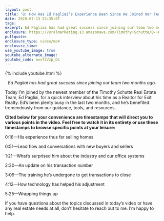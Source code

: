 ```yaml
---
layout: post
title: 'Q: How Has Ed Pagliai’s Experience Been Since He Joined Our Team?'
date: 2020-07-13 22:35:07
tags:
excerpt: Ed Pagliai has had great success since joining our team two months ago.
enclosure: https://vyralmarketing.s3.amazonaws.com/Timothy+Schutte/Q-+How+Has+Ed+Pagliais+Experience+Been+Since+He+Joined+Our+Team_.mp4
pullquote:
enclosure_type: video/mp4
enclosure_time:
use_youtube_image: true
youtube_alternate_image:
youtube_code: nxv7JVzp_Ds
---
```


{% include youtube.html %}

<p style="text-align: center;"><em>Ed Pagliai has had great success since joining our team two months ago.</em></p>

Today I’m joined by the newest member of the Timothy Schutte Real Estate Team, Ed Pagliai, for a quick interview about his time as a Realtor for Exit Realty. Ed’s been plenty busy in the last two months, and he’s benefited tremendously from our guidance, tools, and resources.&nbsp;

**Cited below for your convenience are timestamps that will direct you to various points in the video. Feel free to watch it in its entirety or use these timestamps to browse specific points at your leisure:&nbsp;**

0:16—His experience thus far selling homes

0:51—Lead flow and conversations with new buyers and sellers&nbsp;

1:21—What’s surprised him about the industry and our office systems&nbsp;

2:30—An update on his transaction number

3:09—The training he’s undergone to get transactions to close&nbsp;

4:12—How technology has helped his adjustment

5:25—Wrapping things up

If you have questions about the topics discussed in today’s video or have any real estate needs at all, don’t hesitate to reach out to me. I’m happy to help.